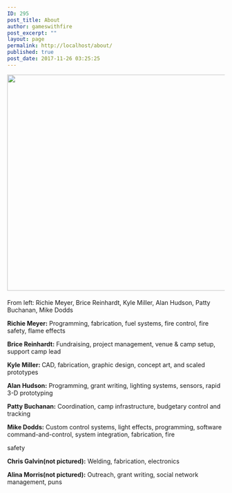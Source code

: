 ```yaml
---
ID: 295
post_title: About
author: gameswithfire
post_excerpt: ""
layout: page
permalink: http://localhost/about/
published: true
post_date: 2017-11-26 03:25:25
---
```

<img class="alignleft size-full wp-image-414" src="http://localhost/wp-content/uploads/2017/12/HellaScopeFP08-e1513903590250.jpg" alt="" width="800" height="500" style= "margin:0px 0px 5px;"/><p class="about_potluck">From left: Richie Meyer, Brice Reinhardt, Kyle Miller, Alan Hudson, Patty Buchanan, Mike Dodds</p>

<p class="potluck_skills"><strong>Richie Meyer:</strong> Programming, fabrication, fuel systems, fire control, fire safety, flame effects</p>
<p class="potluck_skills"><strong>Brice Reinhardt:</strong> Fundraising,  project management, venue & camp setup, support camp lead</p>
<p class="potluck_skills"><strong>Kyle Miller: </strong>CAD, fabrication, graphic design, concept art, and scaled prototypes</p>
<p class="potluck_skills"><strong>Alan Hudson:</strong> Programming, grant writing, lighting systems, sensors, rapid 3-D prototyping</p>
<p class="potluck_skills"><strong>Patty Buchanan:</strong> Coordination, camp infrastructure, budgetary control and tracking</p>
<p class="potluck_skills"><strong>Mike Dodds:</strong> Custom control systems, light effects, programming, software command-and-control, system integration, fabrication, fire</p> safety
<p class="potluck_skills"><strong>Chris Galvin(not pictured):</strong> Welding, fabrication, electronics</p>
<p class="potluck_skills"><strong>Alina Morris(not pictured):</strong> Outreach, grant writing, social network management, puns</p>
